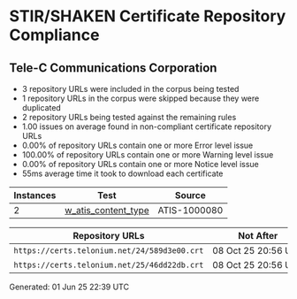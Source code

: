 # STIR/SHAKEN Certificate Repository Compliance

## Tele-C Communications Corporation

- 3 repository URLs were included in the corpus being tested
- 1 repository URLs in the corpus were skipped because they were duplicated
- 2 repository URLs being tested against the remaining rules
- 1.00 issues on average found in non-compliant certificate repository URLs
- 0.00% of repository URLs contain one or more Error level issue
- 100.00% of repository URLs contain one or more Warning level issue
- 0.00% of repository URLs contain one or more Notice level issue
- 55ms average time it took to download each certificate

| Instances | Test | Source |
|-----------|------|--------|
| 2 | [w_atis_content_type](ISSUES/w_atis_content_type/README.md) | ATIS-1000080 |

| Repository URLs | Not After |  Problems | Link |
|-----------------|-----------|-----------|------|
| `https://certs.telonium.net/24/589d3e00.crt` | 08&#160;Oct&#160;25&#160;20:56&#160;UTC | true | [view](REPOS/a122268d7e965d1edf7d6b9b589f8f735af0e26b/README.md) |
| `https://certs.telonium.net/25/46dd22db.crt` | 08&#160;Oct&#160;25&#160;20:56&#160;UTC | true | [view](REPOS/55739d0d74295d89b3dae13e499357b653e601a1/README.md) |


Generated: 01 Jun 25 22:39 UTC